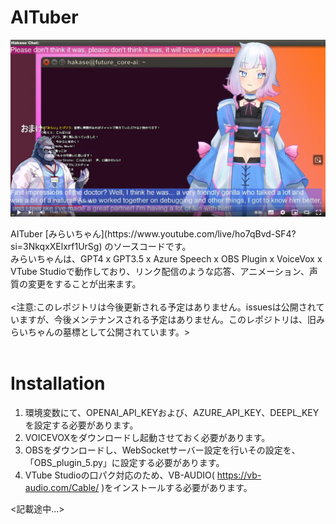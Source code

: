 # AITuber
<div align="center">

![Alt text](mirai_image1.png)

</div>
AITuber [みらいちゃん](https://www.youtube.com/live/ho7qBvd-SF4?si=3NkqxXElxrf1UrSg) のソースコードです。<br>
みらいちゃんは、GPT4 x GPT3.5 x Azure Speech x OBS Plugin x VoiceVox x VTube Studioで動作しており、リンク配信のような応答、アニメーション、声質の変更をすることが出来ます。
<br><br>
<注意:このレポジトリは今後更新される予定はありません。issuesは公開されていますが、今後メンテナンスされる予定はありません。このレポジトリは、旧みらいちゃんの墓標として公開されています。>
<BR><BR>

# Installation

1. 環境変数にて、OPENAI_API_KEYおよび、AZURE_API_KEY、DEEPL_KEYを設定する必要があります。
1. VOICEVOXをダウンロードし起動させておく必要があります。
1. OBSをダウンロードし、WebSocketサーバー設定を行いその設定を、「OBS_plugin_5.py」に設定する必要があります。
1. VTube Studioの口パク対応のため、VB-AUDIO( https://vb-audio.com/Cable/ )をインストールする必要があります。

<記載途中...>